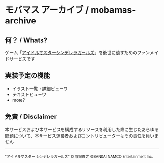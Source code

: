 # モバマス アーカイブ / mobamas-archive

## 何？ / Whats?

ゲーム「[アイドルマスターシンデレラガールズ](https://cinderella.idolmaster.jp)」を後世に遺すためのファンメイドサービスです

## 実装予定の機能

- イラスト一覧・詳細ビューワ
- テキストビューワ
- more?

## 免責 / Disclaimer

本サービスおよび本サービスを構成するリソースを利用した際に生じたあらゆる問題について、本サービス運営者およびコントリビューターはその責任を負いません

---

<small>"アイドルマスター シンデレラガールズ" © 窪岡俊之 ©BANDAI NAMCO Entertainment Inc.</small>
